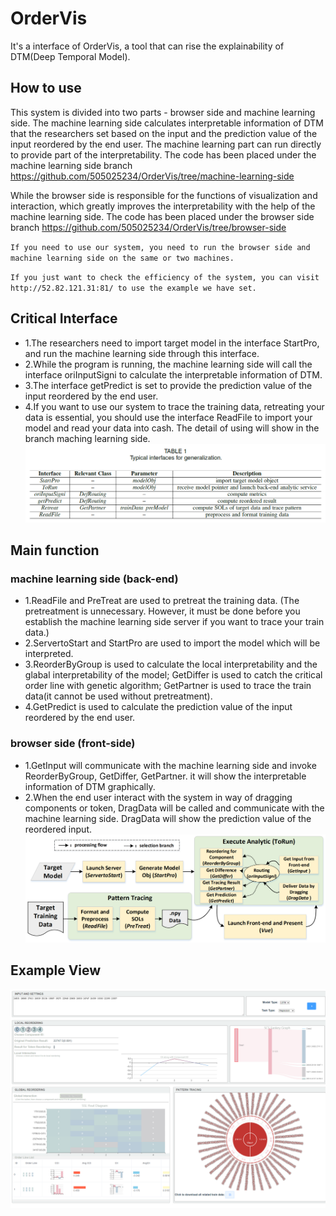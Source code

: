# OrderVis
It's a interface of OrderVis, a tool that can rise the explainability of DTM(Deep Temporal Model).


## How to use
This system is divided into two parts - browser side and machine learning side. The machine learning side calculates interpretable information of DTM that the researchers set based on the input and the prediction value of the input reordered by the end user. The machine learning part can run directly to provide part of the interpretability. The code has been placed under the machine learning side branch https://github.com/505025234/OrderVis/tree/machine-learning-side


While the browser side is responsible for the functions of visualization and interaction, which greatly improves the interpretability with the help of the machine learning side. 
The code has been placed under the browser side branch https://github.com/505025234/OrderVis/tree/browser-side



  `If you need to use our system, you need to run the browser side and machine learning side on the same or two machines.` 

  `If you just want to check the efficiency of the system, you can visit http://52.82.121.31:81/ to use the example we have set.`


## Critical Interface
  - 1.The researchers need to import target model in the interface StartPro, and run the machine learning side through this interface.  
  - 2.While the program is running, the machine learning side will call the interface oriInputSigni to calculate the interpretable information of DTM.  
  - 3.The interface getPredict is set to provide the prediction value of the input reordered by the end user.  
  - 4.If you want to use our system to trace the training data, retreating your data is essential, you should use the interface ReadFile to import your model and read your data into cash. The detail of using will show in the branch maching learning side.  
![image](https://github.com/505025234/OrderVis/blob/main/interFace.png)

## Main function
### machine learning side (back-end)
  - 1.ReadFile and PreTreat are used to pretreat the training data. (The pretreatment is unnecessary. However, it must be done before you establish the machine learning side server if you want to trace your train data.)  
  - 2.ServertoStart and StartPro are used to import the model which will be interpreted.  
  - 3.ReorderByGroup is used to calculate the local interpretability and the glabal interpretability of the model; GetDiffer is used to catch the critical order line with genetic algorithm; GetPartner is used to trace the train data(it cannot be used without pretreatment).  
  - 4.GetPredict is used to calculate the prediction value of the input reordered by the end user.  
### browser side (front-side)
  - 1.GetInput will communicate with the machine learning side and invoke ReorderByGroup, GetDiffer, GetPartner. it will show the interpretable information of DTM graphically.  
  - 2.When the end user interact with the system in way of dragging components or token, DragData will be called and communicate with the machine learning side. DragData will show the prediction value of the reordered input.  
![image](https://github.com/505025234/OrderVis/blob/main/generalizationProcedure.png)

## Example View

![image](https://github.com/505025234/OrderVis/blob/main/localhost_8080_.png)
